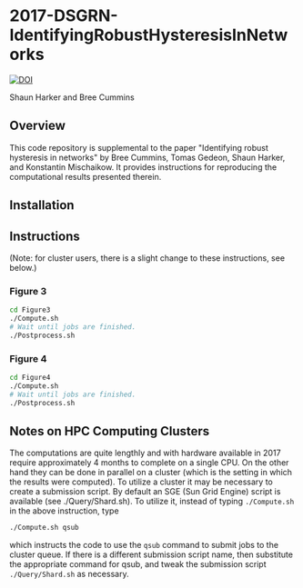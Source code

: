# 2017-DSGRN-IdentifyingRobustHysteresisInNetworks

[![DOI](https://zenodo.org/badge/80869262.svg)](https://zenodo.org/badge/latestdoi/80869262)

Shaun Harker and Bree Cummins

## Overview 

This code repository is supplemental to the paper "Identifying robust hysteresis in networks" by Bree Cummins, Tomas Gedeon, Shaun Harker, and Konstantin Mischaikow. It provides instructions for reproducing the computational results presented therein.

## Installation


## Instructions

(Note: for cluster users, there is a slight change to these instructions, see below.)

### Figure 3

```bash
cd Figure3
./Compute.sh
# Wait until jobs are finished.
./Postprocess.sh
```

### Figure 4

```bash
cd Figure4
./Compute.sh
# Wait until jobs are finished.
./Postprocess.sh
```

## Notes on HPC Computing Clusters

The computations are quite lengthly and with hardware available in 2017 require approximately 4 months to complete on a single CPU. On the other hand they can be done in parallel on a cluster (which is the setting in which the results were computed). To utilize a cluster it may be necessary to create a submission script. By default an SGE (Sun Grid Engine) script is available (see ./Query/Shard.sh). To utilize it, instead of typing `./Compute.sh` in the above instruction, type

```bash
./Compute.sh qsub
```

which instructs the code to use the `qsub` command to submit jobs to the cluster queue. If there is a different submission script name, then substitute the appropriate command for qsub, and tweak the submission script `./Query/Shard.sh` as necessary.

